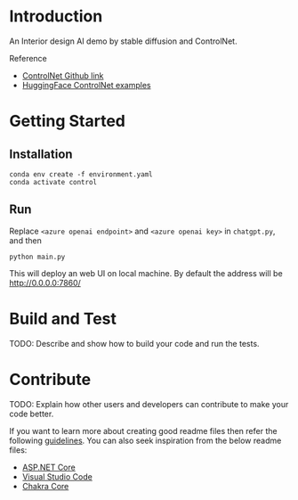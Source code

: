 # Introduction 
An Interior design AI demo by stable diffusion and ControlNet.

Reference
- [ControlNet Github link](https://github.com/lllyasviel/ControlNet)
- [HuggingFace ControlNet examples](https://huggingface.co/docs/diffusers/v0.16.0/en/api/pipelines/stable_diffusion/controlnet#diffusers.StableDiffusionControlNetPipeline)

# Getting Started
## Installation
```
conda env create -f environment.yaml
conda activate control
```
## Run
Replace `<azure openai endpoint>` and `<azure openai key>` in `chatgpt.py`, and then
```
python main.py
```
This will deploy an web UI on local machine. By default the address will be http://0.0.0.0:7860/

# Build and Test
TODO: Describe and show how to build your code and run the tests. 

# Contribute
TODO: Explain how other users and developers can contribute to make your code better. 

If you want to learn more about creating good readme files then refer the following [guidelines](https://docs.microsoft.com/en-us/azure/devops/repos/git/create-a-readme?view=azure-devops). You can also seek inspiration from the below readme files:
- [ASP.NET Core](https://github.com/aspnet/Home)
- [Visual Studio Code](https://github.com/Microsoft/vscode)
- [Chakra Core](https://github.com/Microsoft/ChakraCore)